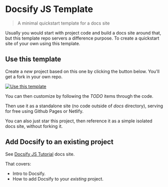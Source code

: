 # Docsify JS Template
> A minimal quickstart template for a docs site

Usually you would start with project code and build a docs site around that, but this template repo servers a difference purpose. To create a quickstart site of your own using this template.


## Use this template

Create a _new_ project based on this one by clicking the button below. You'll get a fork in your own repo.

[![Use this template](https://img.shields.io/badge/Use_this_template-green.svg)](https://github.com/MichaelCurrin/docsify-js-template/generate)

You can then customize by following the _TODO_ items through the code.

Then use it as a standalone site (no code outside of _docs_ directory), serving for free using Github Pages or Netlify.

You can also just star this project, then reference it as a simple isolated docs site, without forking it.

## Add Docsify to an existing project

See [Docsify JS Tutorial](https://michaelcurrin.github.io/docsify-js-tutorial/#/) docs site.

That covers:

- Intro to Docsify.
- How to add Docsify to your _existing_ project.
